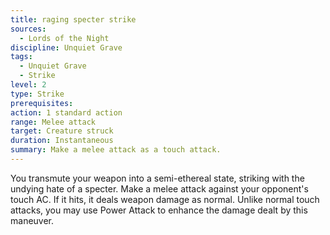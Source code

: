 ```yaml
---
title: raging specter strike
sources:
  - Lords of the Night
discipline: Unquiet Grave
tags:
  - Unquiet Grave
  - Strike
level: 2
type: Strike
prerequisites:
action: 1 standard action
range: Melee attack
target: Creature struck
duration: Instantaneous
summary: Make a melee attack as a touch attack.
---
```


You transmute your weapon into a semi-ethereal state, striking with the undying hate of a specter. Make a melee attack against your opponent's touch AC. If it hits, it deals weapon damage as normal. Unlike normal touch attacks, you may use Power Attack to enhance the damage dealt by this maneuver.
